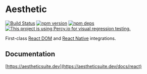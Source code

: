 # Aesthetic

[![Build Status](https://github.com/aesthetic-suite/react/workflows/Build/badge.svg)](https://github.com/aesthetic-suite/react/actions?query=branch%3Amaster)
[![npm version](https://badge.fury.io/js/%40aesthetic%react.svg)](https://www.npmjs.com/package/@aesthetic/react)
[![npm deps](https://david-dm.org/aesthetic-suite/react.svg?path=packages/react)](https://www.npmjs.com/package/@aesthetic/react)
[![This project is using Percy.io for visual regression testing.](https://percy.io/static/images/percy-badge.svg)](https://percy.io/4c6337f9/aesthetic-react)

First-class [React DOM](https://reactjs.org/) and [React Native](https://reactnative.dev/)
integrations.

## Documentation

[https://aestheticsuite.dev](https://aestheticsuite.dev/docs/react)
